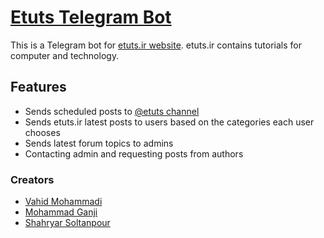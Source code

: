 # [Etuts Telegram Bot](https://t.me/etutsbot)
This is a Telegram bot for [etuts.ir website](http://etuts.ir). etuts.ir contains tutorials for computer and technology.

## Features
 - Sends scheduled posts to [@etuts channel](https://t.me/etuts)
 - Sends etuts.ir latest posts to users based on the categories each user chooses
 - Sends latest forum topics to admins
 - Contacting admin and requesting posts from authors

### Creators
 - [Vahid Mohammadi](https://jobinja.ir/user/vmoh_ir)
 - [Mohammad Ganji](https://github.com/MohGanji)
 - [Shahryar Soltanpour](https://github.com/sh-soltanpour)
